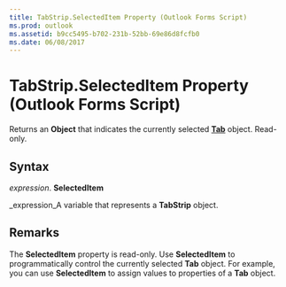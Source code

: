 ```yaml
---
title: TabStrip.SelectedItem Property (Outlook Forms Script)
ms.prod: outlook
ms.assetid: b9cc5495-b702-231b-52bb-69e86d8fcfb0
ms.date: 06/08/2017
---
```



# TabStrip.SelectedItem Property (Outlook Forms Script)

Returns an  **Object** that indicates the currently selected **[Tab](tab-object-outlook-forms-script.md)** object. Read-only.


## Syntax

 _expression_. **SelectedItem**

 _expression_A variable that represents a  **TabStrip** object.


## Remarks

The  **SelectedItem** property is read-only. Use **SelectedItem** to programmatically control the currently selected **Tab** object. For example, you can use **SelectedItem** to assign values to properties of a **Tab** object.


